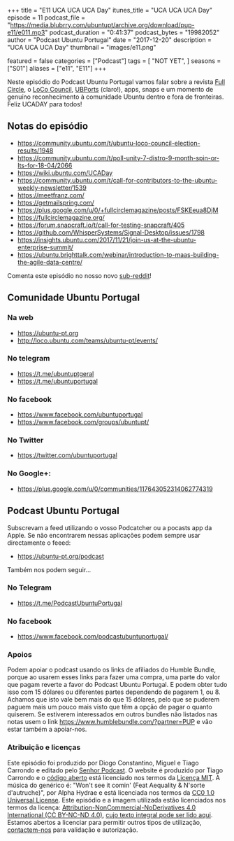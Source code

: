 +++
title = "E11 UCA UCA UCA Day"
itunes_title = "UCA UCA UCA Day"
episode = 11
podcast_file = "https://media.blubrry.com/ubuntupt/archive.org/download/pup-e11/e011.mp3"
podcast_duration = "0:41:37"
podcast_bytes = "19982052"
author = "Podcast Ubuntu Portugal"
date = "2017-12-20"
description = "UCA UCA UCA Day"
thumbnail = "images/e11.png"

featured = false
categories = ["Podcast"]
tags = [
  "NOT YET",
]
seasons = ["S01"]
aliases = ["e11", "E11"]
+++

Neste episódio do Podcast Ubuntu Portugal vamos falar sobre a revista [Full Circle](https://fullcirclemagazine.org), o [LoCo Council](https://wiki.ubuntu.com/LoCoCouncil), [UBPorts](https://ubports.com) (claro!), apps, snaps e um momento de genuíno reconhecimento à comunidade Ubuntu dentro e fora de fronteiras.
Feliz UCADAY para todos!

## Notas do episódio

* https://community.ubuntu.com/t/ubuntu-loco-council-election-results/1948
* https://community.ubuntu.com/t/poll-unity-7-distro-9-month-spin-or-lts-for-18-04/2066
* https://wiki.ubuntu.com/UCADay
* https://community.ubuntu.com/t/call-for-contributors-to-the-ubuntu-weekly-newsletter/1539
* https://meetfranz.com/
* https://getmailspring.com/
* https://plus.google.com/u/0/+fullcirclemagazine/posts/FSKEeua8DjM
* https://fullcirclemagazine.org/
* https://forum.snapcraft.io/t/call-for-testing-snapcraft/405
* https://github.com/WhisperSystems/Signal-Desktop/issues/1798
* https://insights.ubuntu.com/2017/11/21/join-us-at-the-ubuntu-enterprise-summit/
* https://ubuntu.brighttalk.com/webinar/introduction-to-maas-building-the-agile-data-centre/

Comenta este episódio no nosso novo [sub-reddit](https://www.reddit.com/r/PodcastUbuntuPortugal/)!

## Comunidade Ubuntu Portugal

### Na web
* https://ubuntu-pt.org
* http://loco.ubuntu.com/teams/ubuntu-pt/events/

### No telegram
* https://t.me/ubuntuptgeral
* https://t.me/ubuntuportugal

### No facebook
* https://www.facebook.com/ubuntuportugal
* https://www.facebook.com/groups/ubuntupt/

### No Twitter
* https://twitter.com/ubuntuportugal

### No Google+:
* https://plus.google.com/u/0/communities/117643052314062774319

## Podcast Ubuntu Portugal
Subscrevam a feed utilizando o vosso Podcatcher ou a pocasts app da Apple.
Se não encontrarem nessas aplicações podem sempre usar directamente o feeed:
* https://ubuntu-pt.org/podcast

Também nos podem seguir…

### No Telegram
* https://t.me/PodcastUbuntuPortugal

### No facebook
* https://www.facebook.com/podcastubuntuportugal/


### Apoios
Podem apoiar o podcast usando os links de afiliados do Humble Bundle, porque ao usarem esses links para fazer uma compra, uma parte do valor que pagam reverte a favor do Podcast Ubuntu Portugal.
E podem obter tudo isso com 15 dólares ou diferentes partes dependendo de pagarem 1, ou 8.
Achamos que isto vale bem mais do que 15 dólares, pelo que se puderem paguem mais um pouco mais visto que têm a opção de pagar o quanto quiserem.
Se estiverem interessados em outros bundles não listados nas notas usem o link https://www.humblebundle.com/?partner=PUP e vão estar também a apoiar-nos.

### Atribuição e licenças
Este episódio foi produzido por Diogo Constantino, Miguel e Tiago Carrondo e editado pelo [Senhor Podcast](https://senhorpodcast.pt/).
O website é produzido por Tiago Carrondo e o [código aberto](https://gitlab.com/podcastubuntuportugal/website) está licenciado nos termos da [Licença MIT](https://gitlab.com/podcastubuntuportugal/website/main/LICENSE).
A música do genérico é: "Won't see it comin' (Feat Aequality & N'sorte d'autruche)", por Alpha Hydrae e está licenciada nos termos da [CC0 1.0 Universal License](https://creativecommons.org/publicdomain/zero/1.0/).
Este episódio e a imagem utilizada estão licenciados nos termos da licença: [Attribution-NonCommercial-NoDerivatives 4.0 International (CC BY-NC-ND 4.0)](https://creativecommons.org/licenses/by-nc-nd/4.0/), [cujo texto integral pode ser lido aqui](https://creativecommons.org/licenses/by-nc-nd/4.0/legalcode). Estamos abertos a licenciar para permitir outros tipos de utilização, [contactem-nos](https://podcastubuntuportugal.org/contactos) para validação e autorização.

